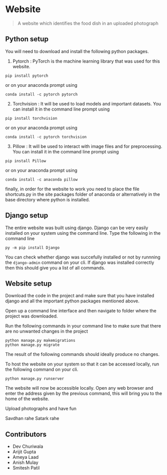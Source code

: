 # Website
> A website which identifies the food dish in an uploaded photograph

## Python setup
You will need to download and install the following python packages.
1. Pytorch : PyTorch is the machine learning library that was used for this website.
``` 
pip install pytorch 
```
or on your anaconda prompt using 
```
conda install -c pytorch pytorch
```

2. Torchvision : It will be used to load models and important datasets. 
You can install it in the command line prompt using
```
pip install torchvision
```
or on your anaconda prompt using 
```
conda install -c pytorch torchvision
```

3. Pillow : It will be used to interact with image files and for preprocessing.
You can install it in the command line prompt using
```
pip install Pillow
```
or on your anaconda prompt using 
```
conda install -c anaconda pillow
```

finally, in order for the website to work you need to place the file shortcuts.py in the site packages folder of anaconda or alternatively in the base directory where python is installed.

## Django setup
The entire website was built using django. Django can be very easily installed on your system using the command line. Type the following in the command line
```
py -m pip install Django
```
You can check whether django was succefully installed or not by runnning the ```django-admin``` command on your cli. If django was installed correctly then this should give you a list of all commands.

## Website setup
Download the code in the project and make sure that you have installed django and all the important python packages mentioned above.

Open up a command line interface and then navigate to folder where the project was downloaded.

Run the following commands in your command line to make sure that there are no unwanted changes in the project
```
python manage.py makemigrations
python manage.py migrate
```
The result of the following commands should ideally produce no changes.

To host the website on your system so that it can be accessed locally, run the following command on your cli.
```
python manage.py runserver
```

The website will now be accessible locally. Open any web browser and enter the address given by the previous command, this will bring you to the home of the website.

Upload photographs and have fun

Savdhan rahe Satark rahe

## Contributors
- Dev Churiwala
- Arijit Gupta
- Ameya Laad
- Anish Mulay
- Smitesh Patil